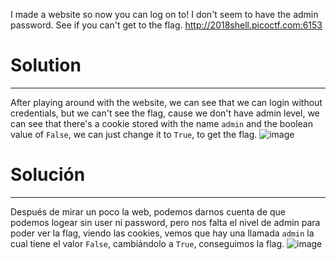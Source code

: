 I made a website so now you can log on to! I don't seem to have the admin password. See if you can't get to the flag. http://2018shell.picoctf.com:6153

# Solution
---
After playing around with the website, we can see that we can login without credentials, but we can't see the flag, cause we don't have admin level, we can see that there's a cookie stored with the name `admin` and the boolean value of `False`, we can just change it to `True`, to get the flag.
![image](http://i.imgur.com/AyLlm88.png)
# Solución
---
Después de mirar un poco la web, podemos darnos cuenta de que podemos logear sin user ni password, pero nos falta el nivel de admin para poder ver la flag, viendo las cookies, vemos que hay una llamada `admin` la cual tiene el valor `False`, cambiándolo a `True`, conseguimos la flag.
![image](http://i.imgur.com/AyLlm88.png)
